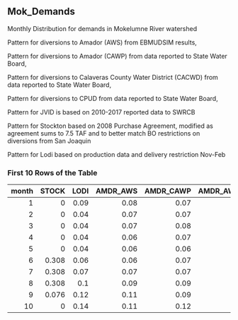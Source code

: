 ## Mok_Demands
Monthly Distribution for demands in Mokelumne River watershed

Pattern for diversions to Amador (AWS) from EBMUDSIM results,

Pattern for diversions to Amador (CAWP) from data reported to State Water Board,

Pattern for diversions to Calaveras County Water District (CACWD) from data reported to State Water Board,

Pattern for diversions to CPUD from data reported to State Water Board,

Pattern for JVID is based on 2010-2017 reported data to SWRCB

Pattern for Stockton based on 2008 Purchase Agreement, modified as agreement sums to 7.5 TAF and to better match BO restrictions on diversions from San Joaquin

Pattern for Lodi based on production data and delivery restriction Nov-Feb

### First 10 Rows of the Table
|   month |   STOCK |   LODI |   AMDR_AWS |   AMDR_CAWP |   AMDR_AWSFebJun |   AMDR_CAWPFebJun |   CPUD |   CACWD |   EBMUD |   JVID |   STCKAprSep |   LODIAprSep |   AMDRAprSep |   CPUDAprSep |   CACWDAprSep |   JVIDAprSep |   EID |   EIDRemaining |
|--------:|--------:|-------:|-----------:|------------:|-----------------:|------------------:|-------:|--------:|--------:|-------:|-------------:|-------------:|-------------:|-------------:|--------------:|-------------:|------:|---------------:|
|       1 |   0     |   0.09 |       0.08 |        0.07 |             0    |              0    |   0.03 |    0.06 |  0.0917 |   0    |        0     |         0    |          0   |          0   |           0   |         0    | 0.101 |          1     |
|       2 |   0     |   0.04 |       0.07 |        0.07 |             0    |              0    |   0.06 |    0.08 |  0.075  |   0    |        0     |         0    |          0   |          0   |           0   |         0    | 0.058 |          0.899 |
|       3 |   0     |   0.04 |       0.07 |        0.08 |             0    |              0    |   0.06 |    0.08 |  0.0542 |   0    |        0     |         0    |          0   |          0   |           0   |         0    | 0.047 |          0.841 |
|       4 |   0     |   0.04 |       0.06 |        0.07 |             0    |              0    |   0.09 |    0.06 |  0.05   |   0    |        0     |         0    |          0   |          0   |           0   |         0    | 0.039 |          0.794 |
|       5 |   0     |   0.04 |       0.06 |        0.06 |             0.39 |              0.38 |   0.1  |    0.05 |  0.0542 |   0    |        0     |         0    |          0   |          0   |           0   |         0    | 0.035 |          0.755 |
|       6 |   0.308 |   0.06 |       0.06 |        0.07 |             0.33 |              0.32 |   0.14 |    0.07 |  0.0625 |   0    |        0     |         0    |          0   |          0   |           0   |         0    | 0.041 |          0.72  |
|       7 |   0.308 |   0.07 |       0.07 |        0.07 |             0.27 |              0.25 |   0.18 |    0.08 |  0.075  |   0.09 |        0.693 |         0.69 |          0.6 |          0.6 |           0.6 |         0.92 | 0.05  |          0.679 |
|       8 |   0.308 |   0.1  |       0.09 |        0.09 |             0.2  |              0.18 |   0.1  |    0.11 |  0.0958 |   0.17 |        0     |         0    |          0   |          0   |           0   |         0    | 0.088 |          0.629 |
|       9 |   0.076 |   0.12 |       0.11 |        0.09 |             0.11 |              0.09 |   0.07 |    0.11 |  0.1083 |   0.25 |        0     |         0    |          0   |          0   |           0   |         0    | 0.12  |          0.541 |
|      10 |   0     |   0.14 |       0.11 |        0.12 |             0    |              0    |   0.07 |    0.12 |  0.1125 |   0.33 |        0     |         0    |          0   |          0   |           0   |         0    | 0.157 |          0.421 |